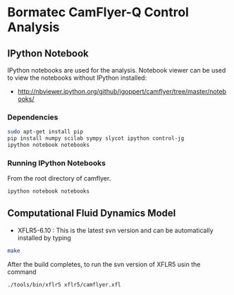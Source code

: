 # Bormatec CamFlyer-Q Control Analysis


## IPython Notebook

IPython notebooks are used for the analysis.
Notebook viewer can be used to view the notebooks
without IPython installed:

* http://nbviewer.ipython.org/github/jgoppert/camflyer/tree/master/notebooks/

### Dependencies

```bash
sudo apt-get install pip
pip install numpy scilab sympy slycot ipython control-jg
ipython notebook notebooks
```

### Running IPython Notebooks

From the root directory of camflyer.

```bash
ipython notebook notebooks
```

## Computational Fluid Dynamics Model

* XFLR5-6.10 : This is the latest svn version and can be automatically installed by typing

```bash
make
```

After the build completes, to run the svn version of XFLR5 usin the command

```bash
./tools/bin/xflr5 xflr5/camflyer.xfl
```
